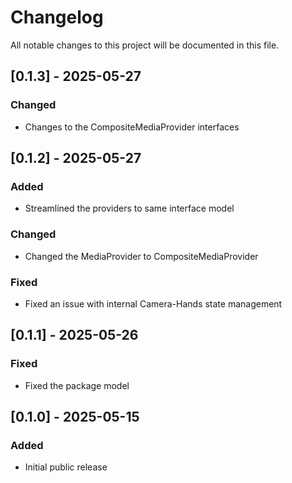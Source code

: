# Changelog

All notable changes to this project will be documented in this file.

## [0.1.3] - 2025-05-27

### Changed
- Changes to the CompositeMediaProvider interfaces

## [0.1.2] - 2025-05-27

### Added
- Streamlined the providers to same interface model

### Changed
- Changed the MediaProvider to CompositeMediaProvider

### Fixed
- Fixed an issue with internal Camera-Hands state management

## [0.1.1] - 2025-05-26

### Fixed
- Fixed the package model

## [0.1.0] - 2025-05-15

### Added
- Initial public release

